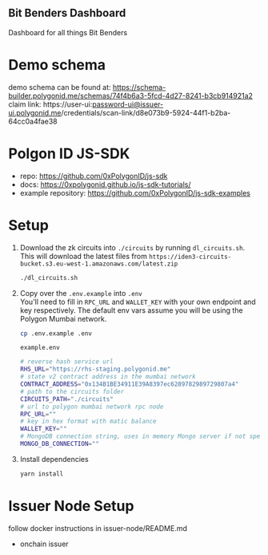 ## Bit Benders Dashboard
Dashboard for all things Bit Benders

# Demo schema 
demo schema can be found at: https://schema-builder.polygonid.me/schemas/74f4b6a3-5fcd-4d27-8241-b3cb914921a2
claim link: https://user-ui:password-ui@issuer-ui.polygonid.me/credentials/scan-link/d8e073b9-5924-44f1-b2ba-64cc0a4fae38

# Polgon ID JS-SDK
- repo: https://github.com/0xPolygonID/js-sdk
- docs: https://0xpolygonid.github.io/js-sdk-tutorials/
- example repository: https://github.com/0xPolygonID/js-sdk-examples



# Setup

1. Download the zk circuits into `./circuits` by running `dl_circuits.sh`. This will download the latest files from `https://iden3-circuits-bucket.s3.eu-west-1.amazonaws.com/latest.zip`

    ```bash
    ./dl_circuits.sh
    ```

2. Copy over the `.env.example` into `.env`  
  You'll need to fill in `RPC_URL` and `WALLET_KEY` with your own endpoint and key respectively. The default env vars assume you will be using the Polygon Mumbai network.

    ```bash
    cp .env.example .env
    ```

    `example.env`

    ```bash
    # reverse hash service url
    RHS_URL="https://rhs-staging.polygonid.me" 
    # state v2 contract address in the mumbai network
    CONTRACT_ADDRESS="0x134B1BE34911E39A8397ec6289782989729807a4"
    # path to the circuits folder
    CIRCUITS_PATH="./circuits" 
    # url to polygon mumbai network rpc node
    RPC_URL="" 
    # key in hex format with matic balance
    WALLET_KEY="" 
    # MongoDB connection string, uses in memory Mongo server if not specified
    MONGO_DB_CONNECTION=""

    ```

3. Install dependencies

    ```bash
    yarn install 
    ```


# Issuer Node Setup 

follow docker instructions in issuer-node/README.md
- onchain issuer 

